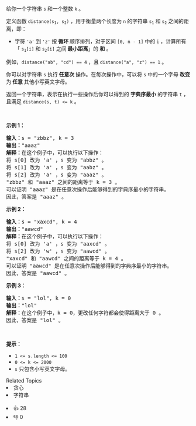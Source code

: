 <p>给你一个字符串 <code>s</code> 和一个整数 <code>k</code> 。</p>

<p>定义函数 <code>distance(s<sub>1</sub>, s<sub>2</sub>)</code> ，用于衡量两个长度为 <code>n</code> 的字符串 <code>s<sub>1</sub></code> 和 <code>s<sub>2</sub></code> 之间的距离，即：</p>

<ul> 
 <li>字符 <code>'a'</code> 到 <code>'z'</code> 按 <strong>循环 </strong>顺序排列，对于区间 <code>[0, n - 1]</code> 中的 <code>i</code> ，计算所有「 <code>s<sub>1</sub>[i]</code> 和 <code>s<sub>2</sub>[i]</code> 之间<strong> 最小距离</strong>」的 <strong>和 </strong>。</li> 
</ul>

<p>例如，<code>distance("ab", "cd") == 4</code> ，且 <code>distance("a", "z") == 1</code> 。</p>

<p>你可以对字符串 <code>s</code> 执行<strong> 任意次 </strong>操作。在每次操作中，可以将 <code>s</code> 中的一个字母 <strong>改变 </strong>为<strong> 任意 </strong>其他小写英文字母。</p>

<p>返回一个字符串，表示在执行一些操作后你可以得到的 <strong>字典序最小</strong> 的字符串 <code>t</code> ，且满足 <code>distance(s, t) &lt;= k</code> 。</p>

<p>&nbsp;</p>

<p><strong class="example">示例 1：</strong></p>

<pre>
<strong>输入：</strong>s = "zbbz", k = 3
<strong>输出：</strong>"aaaz"
<strong>解释：</strong>在这个例子中，可以执行以下操作：
将 s[0] 改为 'a' ，s 变为 "abbz" 。
将 s[1] 改为 'a' ，s 变为 "aabz" 。
将 s[2] 改为 'a' ，s 变为 "aaaz" 。
"zbbz" 和 "aaaz" 之间的距离等于 k = 3 。
可以证明 "aaaz" 是在任意次操作后能够得到的字典序最小的字符串。
因此，答案是 "aaaz" 。
</pre>

<p><strong class="example">示例 2：</strong></p>

<pre>
<strong>输入：</strong>s = "xaxcd", k = 4
<strong>输出：</strong>"aawcd"
<strong>解释：</strong>在这个例子中，可以执行以下操作：
将 s[0] 改为 'a' ，s 变为 "aaxcd" 。
将 s[2] 改为 'w' ，s 变为 "aawcd" 。
"xaxcd" 和 "aawcd" 之间的距离等于 k = 4 。
可以证明 "aawcd" 是在任意次操作后能够得到的字典序最小的字符串。
因此，答案是 "aawcd" 。
</pre>

<p><strong class="example">示例 3：</strong></p>

<pre>
<strong>输入：</strong>s = "lol", k = 0
<strong>输出：</strong>"lol"
<strong>解释：</strong>在这个例子中，k = 0，更改任何字符都会使得距离大于 0 。
因此，答案是 "lol" 。</pre>

<p>&nbsp;</p>

<p><strong>提示：</strong></p>

<ul> 
 <li><code>1 &lt;= s.length &lt;= 100</code></li> 
 <li><code>0 &lt;= k &lt;= 2000</code></li> 
 <li><code>s</code> 只包含小写英文字母。</li> 
</ul>

<div><div>Related Topics</div><div><li>贪心</li><li>字符串</li></div></div><br><div><li>👍 28</li><li>👎 0</li></div>